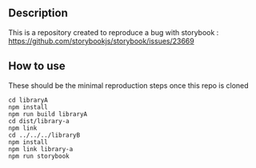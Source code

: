 ## Description

This is a repository created to reproduce a bug with storybook : https://github.com/storybookjs/storybook/issues/23669

## How to use

These should be the minimal reproduction steps once this repo is cloned

```
cd libraryA
npm install
npm run build libraryA
cd dist/library-a
npm link
cd ../../../libraryB
npm install
npm link library-a
npm run storybook
```
